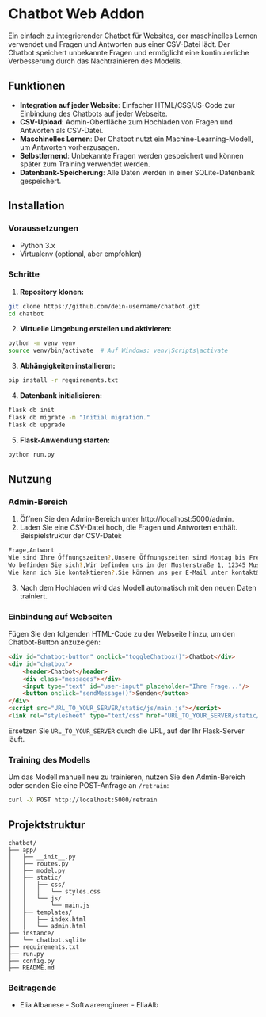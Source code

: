 # Chatbot Web Addon

Ein einfach zu integrierender Chatbot für Websites, der maschinelles Lernen verwendet und Fragen und Antworten aus einer CSV-Datei lädt. Der Chatbot speichert unbekannte Fragen und ermöglicht eine kontinuierliche Verbesserung durch das Nachtrainieren des Modells.

## Funktionen

- **Integration auf jeder Website**: Einfacher HTML/CSS/JS-Code zur Einbindung des Chatbots auf jeder Webseite.
- **CSV-Upload**: Admin-Oberfläche zum Hochladen von Fragen und Antworten als CSV-Datei.
- **Maschinelles Lernen**: Der Chatbot nutzt ein Machine-Learning-Modell, um Antworten vorherzusagen.
- **Selbstlernend**: Unbekannte Fragen werden gespeichert und können später zum Training verwendet werden.
- **Datenbank-Speicherung**: Alle Daten werden in einer SQLite-Datenbank gespeichert.

## Installation

### Voraussetzungen

- Python 3.x
- Virtualenv (optional, aber empfohlen)

### Schritte

1. **Repository klonen:**

```sh
git clone https://github.com/dein-username/chatbot.git
cd chatbot
```

2. **Virtuelle Umgebung erstellen und aktivieren:**

  ```sh
  python -m venv venv
  source venv/bin/activate  # Auf Windows: venv\Scripts\activate
  ```

3. **Abhängigkeiten installieren:**

  ```sh
  pip install -r requirements.txt
  ```

4. **Datenbank initialisieren:**

  ```sh
  flask db init
  flask db migrate -m "Initial migration."
  flask db upgrade
  ```

5. **Flask-Anwendung starten:**

  ```sh
  python run.py
  ```

## Nutzung

### Admin-Bereich

1. Öffnen Sie den Admin-Bereich unter http://localhost:5000/admin.
2. Laden Sie eine CSV-Datei hoch, die Fragen und Antworten enthält. Beispielstruktur der CSV-Datei:

  ```sh
  Frage,Antwort
  Wie sind Ihre Öffnungszeiten?,Unsere Öffnungszeiten sind Montag bis Freitag von 9 bis 18 Uhr.
  Wo befinden Sie sich?,Wir befinden uns in der Musterstraße 1, 12345 Musterstadt.
  Wie kann ich Sie kontaktieren?,Sie können uns per E-Mail unter kontakt@musterfirma.de oder telefonisch unter 01234 567890 erreichen.
  ```
3. Nach dem Hochladen wird das Modell automatisch mit den neuen Daten trainiert.

### Einbindung auf Webseiten

Fügen Sie den folgenden HTML-Code zu der Webseite hinzu, um den Chatbot-Button anzuzeigen:

```html
<div id="chatbot-button" onclick="toggleChatbox()">Chatbot</div>
<div id="chatbox">
    <header>Chatbot</header>
    <div class="messages"></div>
    <input type="text" id="user-input" placeholder="Ihre Frage..."/>
    <button onclick="sendMessage()">Senden</button>
</div>
<script src="URL_TO_YOUR_SERVER/static/js/main.js"></script>
<link rel="stylesheet" type="text/css" href="URL_TO_YOUR_SERVER/static/css/styles.css">
```

Ersetzen Sie `URL_TO_YOUR_SERVER` durch die URL, auf der Ihr Flask-Server läuft.
   
### Training des Modells

Um das Modell manuell neu zu trainieren, nutzen Sie den Admin-Bereich oder senden Sie eine POST-Anfrage an `/retrain`:

```sh
curl -X POST http://localhost:5000/retrain
```

## Projektstruktur

```arduino
chatbot/
├── app/
│   ├── __init__.py
│   ├── routes.py
│   ├── model.py
│   ├── static/
│   │   ├── css/
│   │   │   └── styles.css
│   │   └── js/
│   │       └── main.js
│   ├── templates/
│   │   ├── index.html
│   │   └── admin.html
├── instance/
│   └── chatbot.sqlite
├── requirements.txt
├── run.py
├── config.py
├── README.md
```

### Beitragende

- Elia Albanese - Softwareengineer - EliaAlb

